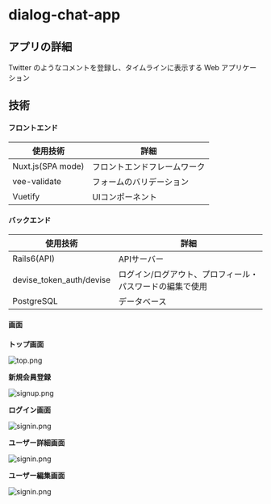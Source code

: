 # dialog-chat-app
## アプリの詳細
Twitter のようなコメントを登録し、タイムラインに表示する Web アプリケーション

## 技術
#### フロントエンド

|使用技術|詳細|
|-|-|
|Nuxt.js(SPA mode)|フロントエンドフレームワーク|
|vee-validate|フォームのバリデーション|
|Vuetify|UIコンポーネント|

#### バックエンド

|使用技術|詳細|
|-|-|
|Rails6(API)|APIサーバー|
|devise_token_auth/devise|ログイン/ログアウト、プロフィール・パスワードの編集で使用|
|PostgreSQL|データベース|

#### 画面
**トップ画面**

![top.png](https://qiita-image-store.s3.ap-northeast-1.amazonaws.com/0/321060/bd3a3d02-b078-16ff-6766-ee8d3cf114e2.png)

**新規会員登録**

![signup.png](https://qiita-image-store.s3.ap-northeast-1.amazonaws.com/0/321060/ac7f7e81-d9a7-52ec-25b4-2bea2588b341.png)

**ログイン画面**

![signin.png](https://qiita-image-store.s3.ap-northeast-1.amazonaws.com/0/321060/44aa9ac8-974e-f665-6c36-e7ef2c4195fd.png)

**ユーザー詳細画面**

![signin.png](https://qiita-image-store.s3.ap-northeast-1.amazonaws.com/0/321060/4c7eed9b-1452-9db8-b883-a699439205f0.png)

**ユーザー編集画面**

![signin.png](https://qiita-image-store.s3.ap-northeast-1.amazonaws.com/0/321060/b12a089e-f7ad-f1bb-a0b4-33dcfa107df8.png)


